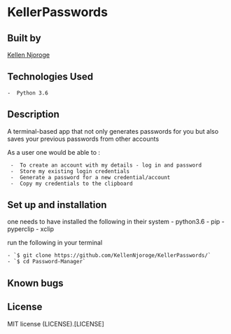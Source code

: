# KellerPasswords

## Built by 

[Kellen Njoroge](https://github.com/KellenNjoroge)

## Technologies Used

    -  Python 3.6

## Description

A terminal-based app that not only generates passwords for you but also saves your previous passwords from other accounts

As a user one would be able to :

     -  To create an account with my details - log in and password
     -  Store my existing login credentials
     -  Generate a password for a new credential/account
     -  Copy my credentials to the clipboard
     
## Set up and installation

one needs to have installed the following in their system
    -  python3.6
    -  pip
    -  pyperclip
    -  xclip

run the following in your terminal

    - `$ git clone https://github.com/KellenNjoroge/KellerPasswords/`
    - `$ cd Password-Manager`
    
  
## Known bugs


## License

MIT license (LICENSE).[LICENSE]
